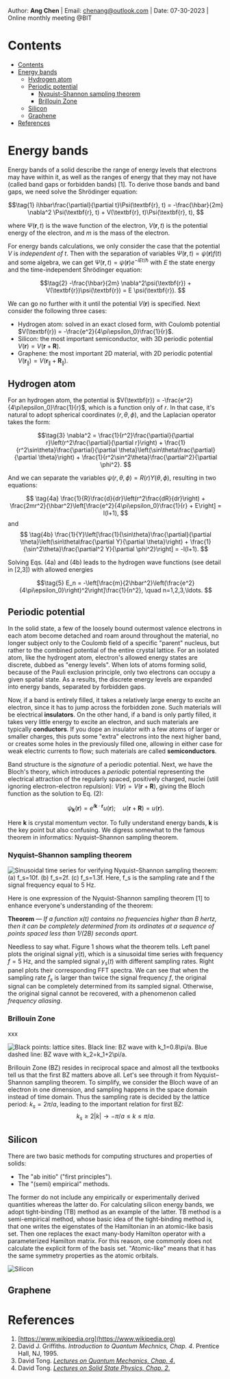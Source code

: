Author: **Ang Chen** | Email: chenang@outlook.com | Date: 07-30-2023 | Online monthly meeting @BIT

# Contents
- [Contents](#contents)
- [Energy bands](#energy-bands)
  - [Hydrogen atom](#hydrogen-atom)
  - [Periodic potential](#periodic-potential)
    - [Nyquist–Shannon sampling theorem](#nyquist–shannon-sampling-theorem)
    - [Brillouin Zone](#brillouin-zone)
  - [Silicon](#silicon)
  - [Graphene](#graphene)
- [References](#references)

# Energy bands 

Energy bands of a solid describe the range of energy levels that electrons may have within it, as well as the ranges of energy that they may not have (called band gaps or forbidden bands) [1].
To derive those bands and band gaps, we need solve the Shr&ouml;dinger equation:

$$\tag{1}
i\hbar\frac{\partial}{\partial t}\Psi(\textbf{r}, t) =
-\frac{\hbar}{2m} \nabla^2 \Psi(\textbf{r}, t) + V(\textbf{r}, t)\Psi(\textbf{r}, t),
$$

where $\Psi(\textbf{r}, t)$ is the wave function of the electron, $V(\textbf{r}, t)$ is the potential energy of the electron, and $m$ is the mass of the electron.

For energy bands calculations, we only consider the case that the potential $V$ is *independent of $t$*. Then with the separation of variables $\Psi(\textbf{r}, t) = \psi(\textbf{r})f(t)$ and some algebra, we can get $\Psi(\textbf{r}, t) = \psi(\textbf{r})e^{-iEt/\hbar}$ with $E$ the state energy and the time-independent Shr&ouml;dinger equation:

$$\tag{2}
-\frac{\hbar}{2m} \nabla^2\psi(\textbf{r}) + V(\textbf{r})\psi(\textbf{r}) = E \psi(\textbf{r}).
$$

We can go no further with it until the potential $V(\textbf{r})$ is specified. Next consider the following three cases:

- Hydrogen atom: solved in an exact closed form, with Coulomb potential $V(\textbf{r}) = -\frac{e^2}{4\pi\epsilon_0}\frac{1}{r}$.
- Silicon: the most important semiconductor, with 3D periodic potential $V(\textbf{r}) = V(\textbf{r}+\textbf{R})$.
- Graphene: the most important 2D material, with 2D periodic potential $V\left(\textbf{r}_\parallel\right) = V\left(\textbf{r}_\parallel+\textbf{R}_\parallel\right)$.

## Hydrogen atom

For an hydrogen atom, the potential is $V(\textbf{r}) = -\frac{e^2}{4\pi\epsilon_0}\frac{1}{r}$, which is a function only of $r$. In that case, it's natural to adopt spherical coordinates $(r, \theta, \phi)$, and the Laplacian operator takes the form:

$$\tag{3}
\nabla^2 = \frac{1}{r^2}\frac{\partial}{\partial r}\left(r^2\frac{\partial}{\partial r}\right) + \frac{1}{r^2\sin\theta}\frac{\partial}{\partial \theta}\left(\sin\theta\frac{\partial}{\partial \theta}\right) + \frac{1}{r^2\sin^2\theta}\frac{\partial^2}{\partial \phi^2}.
$$

And we can separate the variables $\psi(r, \theta, \phi) = R(r)Y(\theta, \phi)$, resulting in two equations:

$$
\tag{4a} \frac{1}{R}\frac{d}{dr}\left(r^2\frac{dR}{dr}\right) + \frac{2mr^2}{\hbar^2}\left[\frac{e^2}{4\pi\epsilon_0}\frac{1}{r} + E\right] = l(l+1),
$$
and
$$
\tag{4b} \frac{1}{Y}\left[\frac{1}{\sin\theta}\frac{\partial}{\partial \theta}\left(\sin\theta\frac{\partial Y}{\partial \theta}\right) + \frac{1}{\sin^2\theta}\frac{\partial^2 Y}{\partial \phi^2}\right] = -l(l+1).
$$

Solving Eqs. (4a) and (4b) leads to the hydrogen wave functions (see detail in [2,3]) with allowed energies

$$\tag{5}
E_n = -\left[\frac{m}{2\hbar^2}\left(\frac{e^2}{4\pi\epsilon_0}\right)^2\right]\frac{1}{n^2}, \quad n=1,2,3,\ldots.
$$


## Periodic potential

In the solid state, a few of the loosely bound outermost valence electrons in each atom become detached and roam around throughout the material, no longer subject only to the Coulomb field of a specific "parent" nucleus, but rather to the combined potential of the entire crystal lattice. For an isolated atom, like the hydrogent atom, electron's allowed energy states are discrete, dubbed as "energy levels". When lots of atoms forming solid, because of the Pauli exclusion principle, only two electrons can occupy a given spatial state. As a results, the discrete energy levels are expanded into energy bands, separated by forbidden gaps.

Now, if a band is entirely filled, it takes a relatively large energy to excite an electron, since it has to jump across the forbidden zone. Such materials will be electrical **insulators**. On the other hand, if a band is only partly filled, it takes very little energy to excite an electron, and such materials are typically **conductors**. If you dope an insulator with a few atoms of larger or smaller charges, this puts some "extra" electrons into the next higher band, or creates some holes in the previously filled one, allowing in either case for weak electric currents to flow; such materials are called **semiconductors**.

Band structure is the *signature* of a periodic potential. Next, we have the Bloch's theory, which introduces a *periodic* potential representing the electrical attraction of the regularly spaced, positively charged, nuclei (still ignoring electron-electron
repulsion): $V(\textbf{r}) = V(\textbf{r}+\textbf{R})$, giving the Bloch function as the solution to Eq. (2):

$$\tag{6}
\psi_\textbf{k}(\textbf{r}) = e^{i\textbf{k}\cdot\textbf{r}} u(\textbf{r}); \quad u(\textbf{r}+\textbf{R}) = u(\textbf{r}).
$$

Here $\textbf{k}$ is crystal momentum vector. To fully understand energy bands, $\textbf{k}$ is the key point but also confusing. We digress somewhat to the famous theorem in informatics: Nyquist–Shannon sampling theorem.

### Nyquist–Shannon sampling theorem

![Sinusoidal time series for verifying Nyquist–Shannon sampling theorem: (a) $f_s=10f$. (b) $f_s=2f$. (c) $f_s=1.3f$. Here, $f_s$ is the sampling rate and $f$ the signal frequency equal to 5 Hz.](./figs/nych_sampling.svg "Nyquist–Shannon sampling")

Here is one expression of the Nyquist-Shannon sampling theorem [1] to enhance everyone's understanding of the theorem:

**Theorem** — *If a function $x(t)$ contains no frequencies higher than $B$ hertz, then it can be completely determined from its ordinates at a sequence of points spaced less than $1/(2B)$ seconds apart.* 

Needless to say what. Figure 1 shows what the theorem tells. Left panel plots the original signal $y(t)$, which is a sinusoidal time series with frequency $f=5$ Hz, and the sampled signal $y_s(t)$ with different sampling rates. Right panel plots their corresponding FFT spectra. We can see that when the sampling rate $f_s$ is larger than twice the signal frequency $f$, the original signal can be completely determined from its sampled signal. Otherwise, the original signal cannot be recovered, with a phenomenon called *frequency aliasing*.

### Brillouin Zone

xxx

![Black points: lattice sites. Black line: BZ wave with $k_1=0.8\pi/a$. Blue dashed line: BZ wave with $k_2=k_1+2\pi/a$.](./figs/bz_k_2k.gif "BZ waves")

Brillouin Zone (BZ) resides in reciprocal space and almost all the textbooks tell us that the first BZ matters above all. Let's see through it from Nyquist–Shannon sampling theorem. To simplify, we consider the Bloch wave of an electron in one dimension, and sampling happens in the space domain instead of time domain. Thus the sampling rate is decided by the lattice period: $k_s = 2\pi/a$, leading to the important relation for first BZ:
$$\tag{7}
k_s\ge2|k| \longrightarrow -\pi/a\le k\le\pi/a.
$$ 



## Silicon

There are two basic methods for computing structures and properties of solids: 

- The "ab initio" ("first principles").
- The "(semi) empirical" methods. 

The former do not include any empirically or experimentally derived quantities whereas the latter do.
For calculating silicon energy bands, we adopt tight-binding (TB) method as an example of the latter. TB method is a semi-empirical method, whose basic idea of the tight-binding method is, that one writes the eigenstates of the Hamiltonian in an atomic-like basis set. Then one replaces the exact many-body Hamilton operator with a parameterized Hamilton matrix. For this reason, one commonly does not calculate the explicit form of the basis set. "Atomic-like" means that it has the same symmetry properties as the atomic orbitals.

![Silicon](./figs/silicon_energy_bands.svg "silicon energy bands")

## Graphene


# References

1. [https://www.wikipedia.org](https://www.wikipedia.org)
2. David J. Griffiths. *Introduction to Quantum Mechnics, Chap. 4*. Prentice Hall, NJ, 1995.
3. David Tong. [*Lectures on Quantum Mechanics, Chap. 4*.](http://www.damtp.cam.ac.uk/user/tong/qft.html)
4. David Tong. [*Lectures on Solid State Physics, Chap. 2*.](https://www.damtp.cam.ac.uk/user/tong/solidstate.html)
